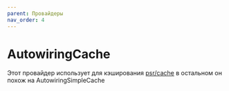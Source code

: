 ```yaml
---
parent: Провайдеры
nav_order: 4
---
```


# AutowiringCache

Этот провайдер использует для кэширования [psr/cache](https://www.php-fig.org/psr/psr-6/) в остальном он похож на
AutowiringSimpleCache
